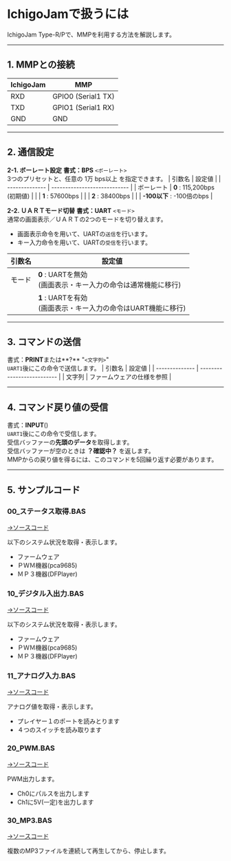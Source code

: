 # IchigoJamで扱うには

IchigoJam Type-R/Pで、MMPを利用する方法を解説します。

---
## 1. MMPとの接続
| IchigoJam  | MMP                |
| ---------- | ------------------ |
| RXD        | GPIO0 (Serial1 TX) |
| TXD        | GPIO1 (Serial1 RX) |
| GND        | GND                |

---
## 2. 通信設定
**2-1. ボーレート設定** 
**書式：BPS** `<ボーレート>`<br>
3つのプリセットと、任意の 1万 bps以上 を指定できます。
| 引数名         | 設定値                       |
| -------------- | ---------------------------- |
| ボーレート     | **0** : 115,200bps (初期値) |
|                | **1** : 57600bps            |
|                | **2** : 38400bps            |
|                | **-100以下** : -100倍のbps  |


**2-2. ＵＡＲＴモード切替** 
**書式：UART** `<モード>`<br>
通常の画面表示／ＵＡＲＴの2つのモードを切り替えます。
- 画面表示命令を用いて、UARTの`送信`を行います。
- キー入力命令を用いて、UARTの`受信`を行います。

| 引数名 | 設定値                       |
| ------ | ---------------------------- |
| モード | **0** : UARTを無効<br>(画面表示・キー入力の命令は通常機能に移行)|
|        | **1** : UARTを有効<br>(画面表示・キー入力の命令はUART機能に移行)|

---
## 3. コマンドの送信
書式：**PRINT**または**?** "`<文字列>`"<br>
`UART1`後にこの命令で送信します。
| 引数名         | 設定値                     |
| -------------- | -------------------------- |
| 文字列         | ファームウェアの仕様を参照 |

---
## 4. コマンド戻り値の受信
書式：**INPUT**()<br>
`UART1`後にこの命令で受信します。<br>
受信バッファーの**先頭のデータ**を取得します。<br>
受信バッファーが空のときは **？確認中？** を返します。<br>
MMPからの戻り値を得るには、このコマンドを5回繰り返す必要があります。

---
## 5. サンプルコード
### 00_ステータス取得.BAS
[→ソースコード](./サンプル/00_ステータス取得.BAS)

以下のシステム状況を取得・表示します。
- ファームウェア
- ＰＷＭ機器(pca9685)
- ＭＰ３機器(DFPlayer)

### 10_デジタル入出力.BAS
[→ソースコード](./サンプル/10_デジタル入出力.BAS)

以下のシステム状況を取得・表示します。
- ファームウェア
- ＰＷＭ機器(pca9685)
- ＭＰ３機器(DFPlayer)

### 11_アナログ入力.BAS
[→ソースコード](./サンプル/11_アナログ入力.BAS)

アナログ値を取得・表示します。
- プレイヤー１のポートを読みとります
- ４つのスイッチを読み取ります

### 20_PWM.BAS
[→ソースコード](./サンプル/20_PWM.BAS)

PWM出力します。
- Ch0にパルスを出力します
- Ch1に5V(一定)を出力します

### 30_MP3.BAS
[→ソースコード](./サンプル/30_MP3.BAS)

複数のMP3ファイルを連続して再生してから、停止します。